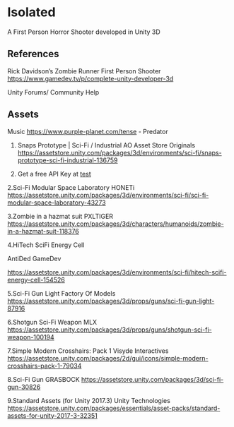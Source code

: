 # Isolated

A First Person Horror Shooter developed in Unity 3D

## References

Rick Davidson’s Zombie Runner First Person Shooter
https://www.gamedev.tv/p/complete-unity-developer-3d

Unity Forums/ Community Help

## Assets 

Music
https://www.purple-planet.com/tense - Predator


1. Snaps Prototype | Sci-Fi / Industrial
AO
Asset Store Originals
https://assetstore.unity.com/packages/3d/environments/sci-fi/snaps-prototype-sci-fi-industrial-136759

1. Get a free API Key at [test](https://example.com)

2.Sci-Fi Modular Space Laboratory
HONETi
https://assetstore.unity.com/packages/3d/environments/sci-fi/sci-fi-modular-space-laboratory-43273


3.Zombie in a hazmat suit
PXLTIGER
https://assetstore.unity.com/packages/3d/characters/humanoids/zombie-in-a-hazmat-suit-118376

	
4.HiTech SciFi Energy Cell

AntiDed GameDev

https://assetstore.unity.com/packages/3d/environments/sci-fi/hitech-scifi-energy-cell-154526

5.Sci-Fi Gun Light
Factory Of Models
https://assetstore.unity.com/packages/3d/props/guns/sci-fi-gun-light-87916

6.Shotgun Sci-Fi Weapon
MLX
https://assetstore.unity.com/packages/3d/props/guns/shotgun-sci-fi-weapon-100194

7.Simple Modern Crosshairs: Pack 1
Visyde Interactives
https://assetstore.unity.com/packages/2d/gui/icons/simple-modern-crosshairs-pack-1-79034


8.Sci-Fi Gun
GRASBOCK
https://assetstore.unity.com/packages/3d/sci-fi-gun-30826

9.Standard Assets (for Unity 2017.3)
Unity Technologies
https://assetstore.unity.com/packages/essentials/asset-packs/standard-assets-for-unity-2017-3-32351

